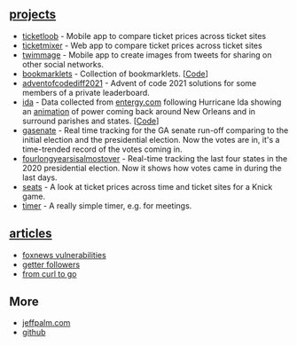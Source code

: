 [//]: # (Title: spudtrooper)

## [projects](/projects)

* [ticketloob](https://ticketloob.com) - Mobile app to compare ticket prices across ticket sites
* [ticketmixer](https://ticketmixer.app) - Web app to compare ticket prices across ticket sites
* [twimmage](https://twimmage.com) - Mobile app to create images from tweets for sharing on other social networks.
* [bookmarklets](/bookmarklets) - Collection of bookmarklets. [[Code](https://github.com/spudtrooper/bookmarklets)]
* [adventofcodediff2021](/adventofcodediff2021) - Advent of code 2021 solutions for some members of a private leaderboard.
* [ida](/ida) - Data collected from [entergy.com](http://entergy.com) following Hurricane Ida showing an [animation](https://spudtrooper.github.io/ida/html/animate.html#autoplay=1&speed=100)  of power coming back around New Orleans and in surround parishes and states. [[Code](https://github.com/spudtrooper/etrviewoutage)]
* [gasenate](/gasenate/both.html) - Real time tracking for the GA senate run-off comparing to the initial election and the presidential election. Now the votes are in, it's a time-trended record of the votes coming in.
* [fourlongyearsisalmostover](/fourlongyearsisalmostover) - Real-time tracking the last four states in the 2020 presidential election. Now it shows how votes came in during the last days.
* [seats](seats) - A look at ticket prices across time and ticket sites for a Knick game.
* [timer](/timer) - A really simple timer, e.g. for meetings.

## [articles](/articles)

* [foxnews vulnerabilities](articles/foxnews)
* [getter followers](articles/gettrfollowers)
* [from curl to go](articles/fromcurltogo)

## More
    
* [jeffpalm.com](http://jeffpalm.com)
* [github](https://github.com/spudtrooper)